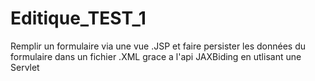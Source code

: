 # Editique_TEST_1
Remplir un formulaire via une vue .JSP et faire persister les données du formulaire dans un fichier .XML grace a l'api JAXBiding
en utlisant une Servlet
